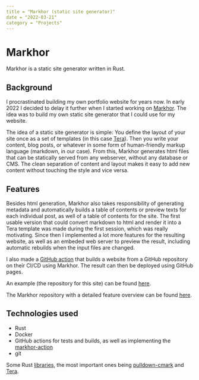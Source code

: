 ```yaml
---
title = "Markhor (static site generator)"
date = "2022-03-21"
category = "Projects"
---
```


# Markhor

Markhor is a static site generator written in Rust. 

## Background
I procrastinated building my own portfolio website for years now. In early 2022 I decided to delay it further when I started working on [Markhor](https://github.com/tufteddeer/markhor). The idea was to build my own static site generator that I could use for my website.

The idea of a static site generator is simple: You define the layout of your site once as a set of templates (in this case [Tera](https://tera.netlify.app/)). Then you write your content, blog posts, or whatever in some form of human-friendly markup language (markdown, in our case). From this, Markhor generates html files that can be statically served from any webserver, without any database or CMS. The clean separation of content and layout makes it easy to add new content without touching the style and vice versa.


## Features

Besides html generation, Markhor also takes responsibility of generating metadata and automatically builds a table of contents or preview texts for each individual post, as well of a table of contents for the site.
The first usable version that could convert markdown to html and render it into a Tera template was made during the first session, which was really motivating. Since then I implemented a lot more features for the resulting website, as well as an embeded web server to preview the result, including automatic rebuilds when the input files are changed.

I also made a [GitHub action](https://github.com/tufteddeer/markhor-action) that builds a website from a GitHub repository on their CI/CD using Markhor. The result can then be deployed using GitHub pages.

An example (the repository for this site) can be found [here](https://github.com/tufteddeer/tufteddeer.github.io).

The Markhor repository with a detailed feature overview can be found [here](https://github.com/tufteddeer/markhor).

## Technologies used
* Rust
* Docker
* GitHub actions for tests and builds, as well as implementing the [markhor-action](https://github.com/tufteddeer/markhor-action)
* git

Some Rust [libraries](https://github.com/tufteddeer/markhor/blob/main/Cargo.toml), the most important ones being [pulldown-cmark](https://crates.io/crates/pulldown-cmark) and [Tera](https://crates.io/crates/tera).